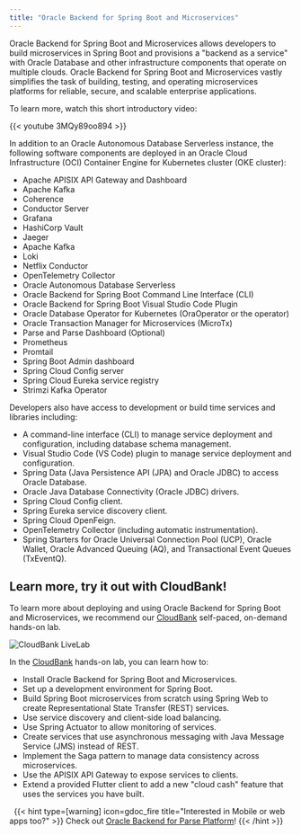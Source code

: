 ```yaml
---
title: "Oracle Backend for Spring Boot and Microservices"
---
```


Oracle Backend for Spring Boot and Microservices allows developers to build microservices in Spring Boot and provisions a "backend as a service" with
Oracle Database and other infrastructure components that operate on multiple clouds. Oracle Backend for Spring Boot and Microservices vastly simplifies the task of
building, testing, and operating microservices platforms for reliable, secure, and scalable enterprise applications.

To learn more, watch this short introductory video:

{{< youtube 3MQy89oo894 >}}

In addition to an Oracle Autonomous Database Serverless instance, the following software components are deployed in an Oracle Cloud
Infrastructure (OCI) Container Engine for Kubernetes cluster (OKE cluster):

- Apache APISIX API Gateway and Dashboard
- Apache Kafka
- Coherence
- Conductor Server
- Grafana
- HashiCorp Vault
- Jaeger
- Apache Kafka
- Loki
- Netflix Conductor
- OpenTelemetry Collector
- Oracle Autonomous Database Serverless
- Oracle Backend for Spring Boot Command Line Interface (CLI)
- Oracle Backend for Spring Boot Visual Studio Code Plugin
- Oracle Database Operator for Kubernetes (OraOperator or the operator)
- Oracle Transaction Manager for Microservices (MicroTx)
- Parse and Parse Dashboard (Optional)
- Prometheus
- Promtail
- Spring Boot Admin dashboard
- Spring Cloud Config server
- Spring Cloud Eureka service registry
- Strimzi Kafka Operator

Developers also have access to development or build time services and libraries including:

- A command-line interface (CLI) to manage service deployment and configuration, including database schema management.
- Visual Studio Code (VS Code) plugin to manage service deployment and configuration.
- Spring Data (Java Persistence API (JPA) and Oracle JDBC) to access Oracle Database.
- Oracle Java Database Connectivity (Oracle JDBC) drivers.
- Spring Cloud Config client.
- Spring Eureka service discovery client.
- Spring Cloud OpenFeign.
- OpenTelemetry Collector (including automatic instrumentation).
- Spring Starters for Oracle Universal Connection Pool (UCP), Oracle Wallet, Oracle Advanced Queuing (AQ), and Transactional Event Queues (TxEventQ).

## Learn more, try it out with CloudBank!

To learn more about deploying and using Oracle Backend for Spring Boot and Microservices, we recommend our
[CloudBank](https://bit.ly/CloudBankOnOBaaS) self-paced, on-demand hands-on lab.

![CloudBank LiveLab](./cloudbank-hol.png)

In the [CloudBank](https://bit.ly/CloudBankOnOBaaS) hands-on lab, you can learn how to:

- Install Oracle Backend for Spring Boot and Microservices.
- Set up a development environment for Spring Boot.
- Build Spring Boot microservices from scratch using Spring Web to create
  Representational State Transfer (REST) services.
- Use service discovery and client-side load balancing.
- Use Spring Actuator to allow monitoring of services.
- Create services that use asynchronous messaging with Java Message Service (JMS) instead of REST.
- Implement the Saga pattern to manage data consistency across microservices.
- Use the APISIX API Gateway to expose services to clients.
- Extend a provided Flutter client to add a new "cloud cash" feature that uses the services you have built.

&nbsp;
{{< hint type=[warning] icon=gdoc_fire title="Interested in Mobile or web apps too?" >}}
Check out [Oracle Backend for Parse Platform](https://oracle.github.io/microservices-datadriven/mbaas/)!
{{< /hint >}}
&nbsp;
